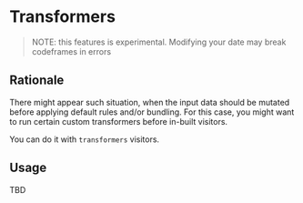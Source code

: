 # Transformers

> NOTE: this features is experimental. Modifying your date may break codeframes in errors

## Rationale

There might appear such situation, when the input data should be mutated before applying default rules and/or bundling. For this case, you might want to run certain custom transformers before in-built visitors.

You can do it with `transformers` visitors.

## Usage

TBD